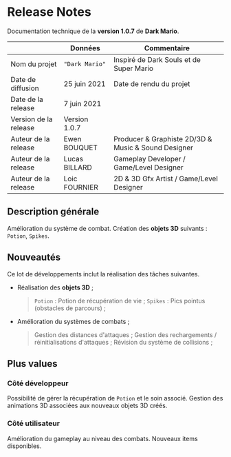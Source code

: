 # Release Notes

Documentation technique de la **version 1.0.7** de **Dark Mario**.

|                      |Données         |Commentaire                                         |
|----------------------|----------------|----------------------------------------------------|
|Nom du projet         |`"Dark Mario"`  |Inspiré de Dark Souls et de Super Mario             |
|Date de diffusion     |25 juin 2021    |Date de rendu du projet                             |
|Date de la release    |7 juin 2021     |                                                    |
|Version de la release |Version 1.0.7   |                                                    |
|Auteur de la release  |Ewen BOUQUET    |Producer & Graphiste 2D/3D & Music & Sound Designer | 
|Auteur de la release  |Lucas BILLARD   |Gameplay Developer / Game/Level Designer            |
|Auteur de la release  |Loic FOURNIER   |2D & 3D Gfx Artist / Game/Level Designer            |

## Description générale

Amélioration du système de combat. Création des **objets 3D** suivants : `Potion`, `Spikes`.

## Nouveautés

Ce lot de développements inclut la réalisation des tâches suivantes.
- Réalisation des **objets 3D** ;
	>  `Potion` : Potion de récupération de vie ;
	>  `Spikes` : Pics pointus (obstacles de parcours) ;
	
- Amélioration du systèmes de combats ;
	>  Gestion des distances d'attaques ;
	>  Gestion des rechargements / réinitialisations d'attaques ;
	>  Révision du système de collisions ;

## Plus values

### Côté développeur

Possibilité de gérer la récupération de `Potion` et le soin associé.
Gestion des animations 3D associées aux nouveaux objets 3D créés.

### Côté utilisateur

Amélioration du gameplay au niveau des combats.
Nouveaux items disponibles.

